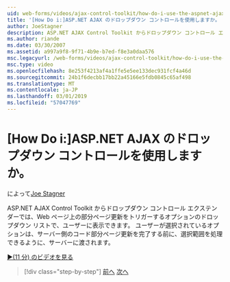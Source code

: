 ```yaml
---
uid: web-forms/videos/ajax-control-toolkit/how-do-i-use-the-aspnet-ajax-dropdown-control
title: '[How Do i:]ASP.NET AJAX のドロップダウン コントロールを使用しますか。 | Microsoft Docs'
author: JoeStagner
description: ASP.NET AJAX Control Toolkit からドロップダウン コントロール エクステンダーでは、部分 pa をトリガーするオプションのドロップダウン リストで、ユーザーを表示できます.
ms.author: riande
ms.date: 03/30/2007
ms.assetid: a997a9f8-9f71-4b9e-b7ed-f8e3a0daa576
msc.legacyurl: /web-forms/videos/ajax-control-toolkit/how-do-i-use-the-aspnet-ajax-dropdown-control
msc.type: video
ms.openlocfilehash: 8e253f4213af4a1ffe5e5ee133dec931fcf4a46d
ms.sourcegitcommit: 24b1f6decbb17bb22a45166e5fdb0845c65af498
ms.translationtype: MT
ms.contentlocale: ja-JP
ms.lasthandoff: 03/01/2019
ms.locfileid: "57047769"
---
```

<a name="how-do-i-use-the-aspnet-ajax-dropdown-control"></a>[How Do i:]ASP.NET AJAX のドロップダウン コントロールを使用しますか。
====================
によって[Joe Stagner](https://github.com/JoeStagner)

ASP.NET AJAX Control Toolkit からドロップダウン コントロール エクステンダーでは、Web ページ上の部分ページ更新をトリガーするオプションのドロップダウン リストで、ユーザーに表示できます。 ユーザーが選択されているオプションは、サーバー側のコード部分ページ更新を完了する前に、選択範囲を処理できるように、サーバーに渡されます。

[&#9654;(11 分) のビデオを見る](https://channel9.msdn.com/Blogs/ASP-NET-Site-Videos/how-do-i-use-the-aspnet-ajax-dropdown-control)

> [!div class="step-by-step"]
> [前へ](how-do-i-configure-the-aspnet-ajax-calendar-control.md)
> [次へ](how-do-i-use-the-aspnet-ajax-maskededit-controls.md)
